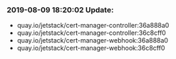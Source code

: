 ### 2019-08-09 18:20:02 Update:

- quay.io/jetstack/cert-manager-controller:36a888a0
- quay.io/jetstack/cert-manager-controller:36c8cff0
- quay.io/jetstack/cert-manager-webhook:36a888a0
- quay.io/jetstack/cert-manager-webhook:36c8cff0
